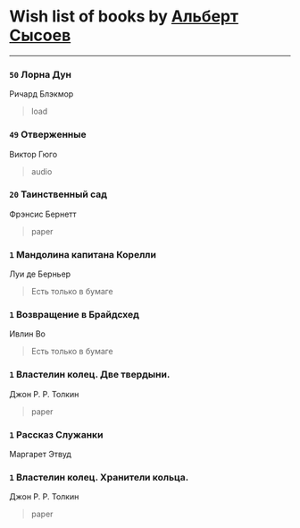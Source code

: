 # Wish list of books by [Альберт Сысоев](http://vk.com/id47446642)
---

### `50` Лорна Дун
Ричард Блэкмор
> load

### `49` Отверженные
Виктор Гюго
> audio

### `20` Таинственный сад
Фрэнсис Бернетт
> paper

### `1` Мандолина капитана Корелли
Луи де Берньер
> Есть только в бумаге

### `1` Возвращение в Брайдсхед
Ивлин Во
> Есть только в бумаге

### `1` Властелин колец. Две твердыни.
Джон Р. Р. Толкин
> paper

### `1` Рассказ Служанки
Маргарет Этвуд

### `1` Властелин колец. Хранители кольца.
Джон Р. Р. Толкин
> paper

